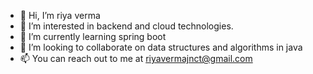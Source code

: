 - 👋 Hi, I’m riya verma
- 👀 I’m interested in backend and cloud technologies.
- 🌱 I’m currently learning spring boot
- 💞️ I’m looking to collaborate on data structures and algorithms in java
- 📫 You can reach out to me at riyavermajnct@gmail.com

<!---
rverma03/rverma03 is a ✨ special ✨ repository because its `README.md` (this file) appears on your GitHub profile.
You can click the Preview link to take a look at your changes.
--->
